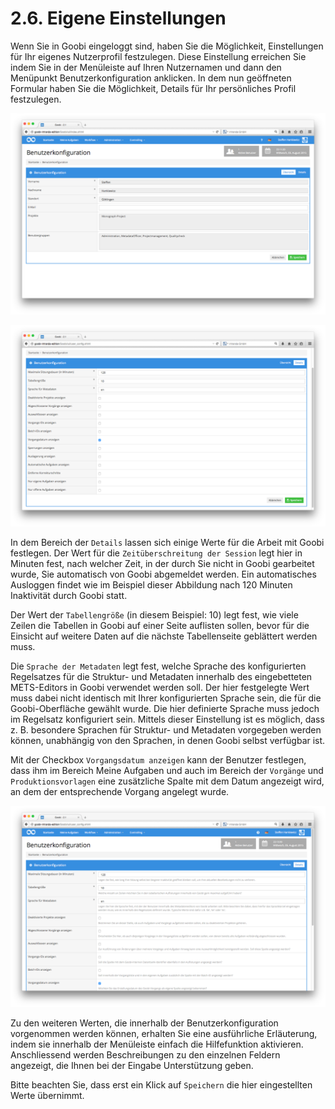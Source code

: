 # 2.6. Eigene Einstellungen

Wenn Sie in Goobi eingeloggt sind, haben Sie die Möglichkeit, Einstellungen für Ihr eigenes Nutzerprofil festzulegen. Diese Einstellung erreichen Sie indem Sie in der Menüleiste auf Ihren Nutzernamen und dann den Menüpunkt Benutzerkonfiguration anklicken. In dem nun geöffneten Formular haben Sie die Möglichkeit, Details für Ihr persönliches Profil festzulegen.

![Benutzerkonfiguration - &#xDC;bersicht](../../.gitbook/assets/07d.png)

![Benutzerkonfiguration - Details](../../.gitbook/assets/08d.png)


In dem Bereich der `Details` lassen sich einige Werte für die Arbeit mit Goobi festlegen. Der Wert für die `Zeitüberschreitung der Session` legt hier in Minuten fest, nach welcher Zeit, in der durch Sie nicht in Goobi gearbeitet wurde, Sie automatisch von Goobi abgemeldet werden. Ein automatisches Ausloggen findet wie im Beispiel dieser Abbildung nach 120 Minuten Inaktivität durch Goobi statt.

Der Wert der `Tabellengröße` \(in diesem Beispiel: 10\) legt fest, wie viele Zeilen die Tabellen in Goobi auf einer Seite auflisten sollen, bevor für die Einsicht auf weitere Daten auf die nächste Tabellenseite geblättert werden muss.

Die `Sprache der Metadaten` legt fest, welche Sprache des konfigurierten Regelsatzes für die Struktur- und Metadaten innerhalb des eingebetteten METS-Editors in Goobi verwendet werden soll. Der hier festgelegte Wert muss dabei nicht identisch mit Ihrer konfigurierten Sprache sein, die für die Goobi-Oberfläche gewählt wurde. Die hier definierte Sprache muss jedoch im Regelsatz konfiguriert sein. Mittels dieser Einstellung ist es möglich, dass z. B. besondere Sprachen für Struktur- und Metadaten vorgegeben werden können, unabhängig von den Sprachen, in denen Goobi selbst verfügbar ist.

Mit der Checkbox `Vorgangsdatum anzeigen` kann der Benutzer festlegen, dass ihm im Bereich Meine Aufgaben und auch im Bereich der `Vorgänge` und `Produktionsvorlagen` eine zusätzliche Spalte mit dem Datum angezeigt wird, an dem der entsprechende Vorgang angelegt wurde.

![Benutzerkonfiguration - Details inklusive aktivierter Hilfefunktion](../../.gitbook/assets/09d.png)


Zu den weiteren Werten, die innerhalb der Benutzerkonfiguration vorgenommen werden können, erhalten Sie eine ausführliche Erläuterung, indem sie innerhalb der Menüleiste einfach die Hilfefunktion aktivieren. Anschliessend werden Beschreibungen zu den einzelnen Feldern angezeigt, die Ihnen bei der Eingabe Unterstützung geben.

Bitte beachten Sie, dass erst ein Klick auf `Speichern` die hier eingestellten Werte übernimmt.

